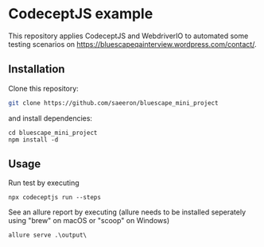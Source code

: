 # CodeceptJS example

This repository applies CodeceptJS and WebdriverIO to automated some testing scenarios on https://bluescapeqainterview.wordpress.com/contact/. 

## Installation

Clone this repository:

```bash
git clone https://github.com/saeeron/bluescape_mini_project
```
and install dependencies:
```
cd bluescape_mini_project
npm install -d 
```
## Usage
Run test by executing
```angular2html
npx codeceptjs run --steps  
```
See an allure report by executing (allure needs to be installed seperately using "brew"
on macOS or "scoop" on Windows)
```angular2html
allure serve .\output\
```






